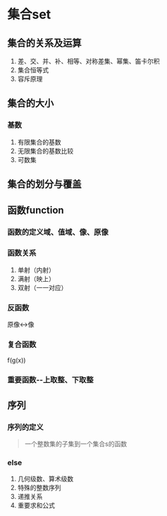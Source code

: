 # 集合set
## 集合的关系及运算
1. 差、交、并、补、相等、对称差集、幂集、笛卡尔积
2. 集合恒等式
3. 容斥原理
## 集合的大小
### 基数
1. 有限集合的基数
2. 无限集合的基数比较
3. 可数集
## 集合的划分与覆盖

## 函数function
### 函数的定义域、值域、像、原像
### 函数关系
1. 单射（内射）
2. 满射（映上）
3. 双射（一一对应）
### 反函数
原像<->像
### 复合函数
f(g(x))
### 重要函数--上取整、下取整

## 序列
### 序列的定义
> 一个整数集的子集到一个集合s的函数
### else
1. 几何级数、算术级数
2. 特殊的整数序列
3. 递推关系
4. 重要求和公式 